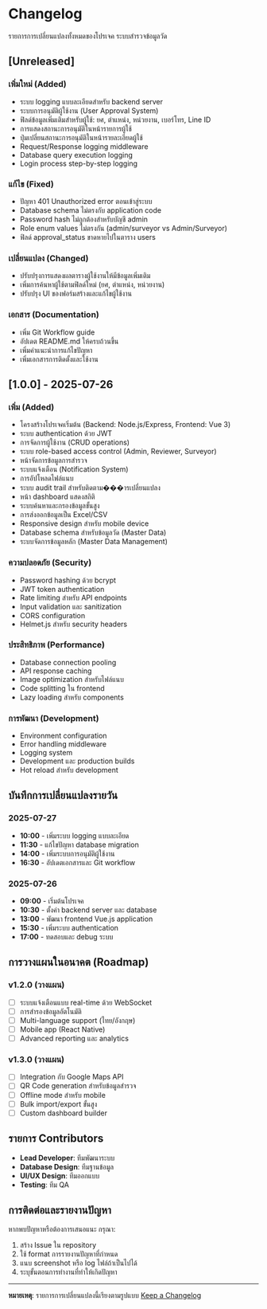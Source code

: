 # Changelog

รายการการเปลี่ยนแปลงทั้งหมดของโปรเจค ระบบสำรวจข้อมูลวัด

## [Unreleased]

### เพิ่มใหม่ (Added)

- ระบบ logging แบบละเอียดสำหรับ backend server
- ระบบการอนุมัติผู้ใช้งาน (User Approval System)
- ฟิลด์ข้อมูลเพิ่มเติมสำหรับผู้ใช้: ยศ, ตำแหน่ง, หน่วยงาน, เบอร์โทร, Line ID
- การแสดงสถานะการอนุมัติในหน้ารายการผู้ใช้
- ปุ่มเปลี่ยนสถานะการอนุมัติในหน้ารายละเอียดผู้ใช้
- Request/Response logging middleware
- Database query execution logging
- Login process step-by-step logging

### แก้ไข (Fixed)

- ปัญหา 401 Unauthorized error ตอนเข้าสู่ระบบ
- Database schema ไม่ตรงกับ application code
- Password hash ไม่ถูกต้องสำหรับบัญชี admin
- Role enum values ไม่ตรงกัน (admin/surveyor vs Admin/Surveyor)
- ฟิลด์ approval_status ขาดหายไปในตาราง users

### เปลี่ยนแปลง (Changed)

- ปรับปรุงการแสดงผลตารางผู้ใช้งานให้มีข้อมูลเพิ่มเติม
- เพิ่มการค้นหาผู้ใช้ตามฟิลด์ใหม่ (ยศ, ตำแหน่ง, หน่วยงาน)
- ปรับปรุง UI ของฟอร์มสร้างและแก้ไขผู้ใช้งาน

### เอกสาร (Documentation)

- เพิ่ม Git Workflow guide
- อัปเดต README.md ให้ครบถ้วนขึ้น
- เพิ่มคำแนะนำการแก้ไขปัญหา
- เพิ่มเอกสารการติดตั้งและใช้งาน

## [1.0.0] - 2025-07-26

### เพิ่ม (Added)

- โครงสร้างโปรเจคเริ่มต้น (Backend: Node.js/Express, Frontend: Vue 3)
- ระบบ authentication ด้วย JWT
- การจัดการผู้ใช้งาน (CRUD operations)
- ระบบ role-based access control (Admin, Reviewer, Surveyor)
- หน้าจัดการข้อมูลการสำรวจ
- ระบบแจ้งเตือน (Notification System)
- การอัปโหลดไฟล์แนบ
- ระบบ audit trail สำหรับติดตาม���ารเปลี่ยนแปลง
- หน้า dashboard แสดงสถิติ
- ระบบค้นหาและกรองข้อมูลขั้นสูง
- การส่งออกข้อมูลเป็น Excel/CSV
- Responsive design สำหรับ mobile device
- Database schema สำหรับข้อมูลวัด (Master Data)
- ระบบจัดการข้อมูลหลัก (Master Data Management)

### ความปลอดภัย (Security)

- Password hashing ด้วย bcrypt
- JWT token authentication
- Rate limiting สำหรับ API endpoints
- Input validation และ sanitization
- CORS configuration
- Helmet.js สำหรับ security headers

### ประสิทธิภาพ (Performance)

- Database connection pooling
- API response caching
- Image optimization สำหรับไฟล์แนบ
- Code splitting ใน frontend
- Lazy loading สำหรับ components

### การพัฒนา (Development)

- Environment configuration
- Error handling middleware
- Logging system
- Development และ production builds
- Hot reload สำหรับ development

## บันทึกการเปลี่ยนแปลงรายวัน

### 2025-07-27

- **10:00** - เพิ่มระบบ logging แบบละเอียด
- **11:30** - แก้ไขปัญหา database migration
- **14:00** - เพิ่มระบบการอนุมัติผู้ใช้งาน
- **16:30** - อัปเดตเอกสารและ Git workflow

### 2025-07-26

- **09:00** - เริ่มต้นโปรเจค
- **10:30** - ตั้งค่า backend server และ database
- **13:00** - พัฒนา frontend Vue.js application
- **15:30** - เพิ่มระบบ authentication
- **17:00** - ทดสอบและ debug ระบบ

## การวางแผนในอนาคต (Roadmap)

### v1.2.0 (วางแผน)

- [ ] ระบบแจ้งเตือนแบบ real-time ด้วย WebSocket
- [ ] การสำรองข้อมูลอัตโนมัติ
- [ ] Multi-language support (ไทย/อังกฤษ)
- [ ] Mobile app (React Native)
- [ ] Advanced reporting และ analytics

### v1.3.0 (วางแผน)

- [ ] Integration กับ Google Maps API
- [ ] QR Code generation สำหรับข้อมูลสำรวจ
- [ ] Offline mode สำหรับ mobile
- [ ] Bulk import/export ขั้นสูง
- [ ] Custom dashboard builder

## รายการ Contributors

- **Lead Developer**: ทีมพัฒนาระบบ
- **Database Design**: ทีมฐานข้อมูล
- **UI/UX Design**: ทีมออกแบบ
- **Testing**: ทีม QA

## การติดต่อและรายงานปัญหา

หากพบปัญหาหรือต้องการเสนอแนะ กรุณา:

1. สร้าง Issue ใน repository
2. ใช้ format การรายงานปัญหาที่กำหนด
3. แนบ screenshot หรือ log ไฟล์ถ้าเป็นไปได้
4. ระบุขั้นตอนการทำงานที่ทำให้เกิดปัญหา

---

**หมายเหตุ**: รายการการเปลี่ยนแปลงนี้เรียงตามรูปแบบ [Keep a Changelog](https://keepachangelog.com/)
